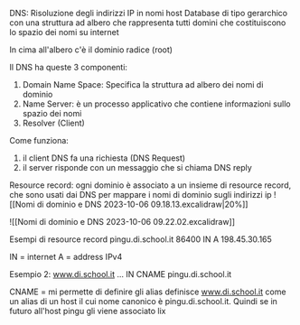 DNS:
	Risoluzione degli indirizzi IP in nomi host
Database di tipo gerarchico con una struttura ad albero che rappresenta tutti domini che costituiscono lo spazio dei nomi su internet

In cima all'albero c'è il dominio radice (root)

Il DNS ha queste 3 componenti:
1) Domain Name Space: Specifica la struttura ad albero dei nomi di dominio
2) Name Server: è un processo applicativo che contiene informazioni sullo spazio dei nomi 
3) Resolver (Client)

Come funziona:
1) il client DNS fa una richiesta (DNS Request)
2) il server risponde con un messaggio che si chiama DNS reply

Resource record: ogni dominio è associato a un insieme di resource record, che sono usati dai DNS per mappare i nomi di dominio sugli indirizzi ip
![[Nomi di dominio e DNS 2023-10-06 09.18.13.excalidraw|20%]]

![[Nomi di dominio e DNS 2023-10-06 09.22.02.excalidraw]]

Esempi di resource record
pingu.di.school.it 86400 IN A 198.45.30.165

IN = internet
A = address IPv4

Esempio 2:
www.di.school.it ... IN CNAME pingu.di.school.it

CNAME = mi permette di definire gli alias
definisce www.di.school.it come un alias di un host il cui nome canonico è pingu.di.school.it. Quindi se in futuro all'host pingu gli viene associato lix